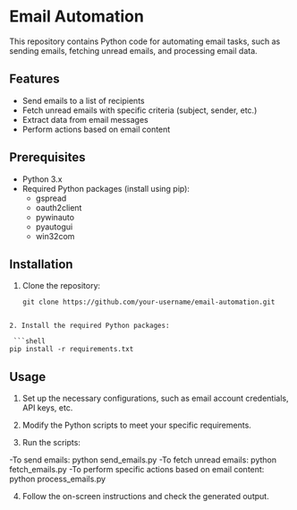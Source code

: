 # Email Automation

This repository contains Python code for automating email tasks, such as sending emails, fetching unread emails, and processing email data.

## Features

- Send emails to a list of recipients
- Fetch unread emails with specific criteria (subject, sender, etc.)
- Extract data from email messages
- Perform actions based on email content

## Prerequisites

- Python 3.x
- Required Python packages (install using pip):
  - gspread
  - oauth2client
  - pywinauto
  - pyautogui
  - win32com

## Installation

1. Clone the repository:

   ```shell
   git clone https://github.com/your-username/email-automation.git
  ```

2. Install the required Python packages:

   ```shell
pip install -r requirements.txt
  ```
## Usage

1. Set up the necessary configurations, such as email account credentials, API keys, etc.

2. Modify the Python scripts to meet your specific requirements.

3. Run the scripts:

-To send emails: python send_emails.py
-To fetch unread emails: python fetch_emails.py
-To perform specific actions based on email content: python process_emails.py

4. Follow the on-screen instructions and check the generated output.
